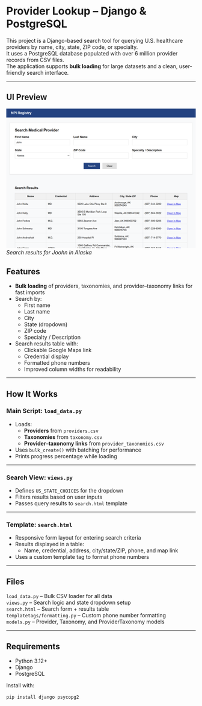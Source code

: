 # Provider Lookup – Django & PostgreSQL

This project is a Django-based search tool for querying U.S. healthcare providers by name, city, state, ZIP code, or specialty.  
It uses a PostgreSQL database populated with over 6 million provider records from CSV files.  
The application supports **bulk loading** for large datasets and a clean, user-friendly search interface.

---
## UI Preview
![Provider Lookup Search Page](view.png)
_Search results for Joohn in Alaska_
## Features

- **Bulk loading** of providers, taxonomies, and provider–taxonomy links for fast imports
- Search by:
  - First name
  - Last name
  - City
  - State (dropdown)
  - ZIP code
  - Specialty / Description
- Search results table with:
  - Clickable Google Maps link
  - Credential display
  - Formatted phone numbers
  - Improved column widths for readability

---

## How It Works

### Main Script: `load_data.py`

- Loads:
  - **Providers** from `providers.csv`
  - **Taxonomies** from `taxonomy.csv`
  - **Provider–taxonomy links** from `provider_taxonomies.csv`
- Uses `bulk_create()` with batching for performance
- Prints progress percentage while loading

---

### Search View: `views.py`

- Defines `US_STATE_CHOICES` for the dropdown
- Filters results based on user inputs
- Passes query results to `search.html` template

---

### Template: `search.html`

- Responsive form layout for entering search criteria
- Results displayed in a table:
  - Name, credential, address, city/state/ZIP, phone, and map link
- Uses a custom template tag to format phone numbers

---

## Files

`load_data.py` – Bulk CSV loader for all data  
`views.py` – Search logic and state dropdown setup  
`search.html` – Search form + results table  
`templatetags/formatting.py` – Custom phone number formatting  
`models.py` – Provider, Taxonomy, and ProviderTaxonomy models

---

## Requirements

- Python 3.12+
- Django
- PostgreSQL

Install with:

```bash
pip install django psycopg2
